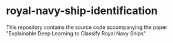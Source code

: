 # royal-navy-ship-identification
This repository contains the source code accompanying the paper "Explainable Deep Learning to Classify Royal Navy Ships"
